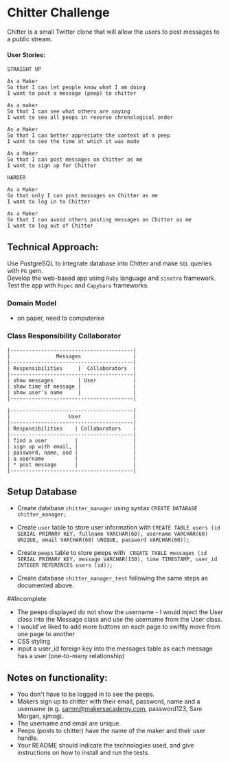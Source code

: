 Chitter Challenge
=================

Chitter is a small Twitter clone that will allow the users to post messages to a public stream.

#### User Stories:

```
STRAIGHT UP

As a Maker
So that I can let people know what I am doing  
I want to post a message (peep) to chitter

As a maker
So that I can see what others are saying  
I want to see all peeps in reverse chronological order

As a Maker
So that I can better appreciate the context of a peep
I want to see the time at which it was made

As a Maker
So that I can post messages on Chitter as me
I want to sign up for Chitter

HARDER

As a Maker
So that only I can post messages on Chitter as me
I want to log in to Chitter

As a Maker
So that I can avoid others posting messages on Chitter as me
I want to log out of Chitter

```

Technical Approach:
-----
Use PostgreSQL to integrate database into Chitter and make `SQL` queries with `PG` gem.<br>
Develop the web-based app using `Ruby` language and `sinatra` framework.<br>
Test the app with `Rspec` and `Capybara` frameworks.

### Domain Model

- on paper, need to computerise 


### Class Responsibility Collaborator

```
|----------------------------------------|
|               Messages                 |
|----------------------------------------|
| Responsibilities     |  Collaborators  |
|----------------------------------------|
| show messages        | User            |
| show time of message |                 |
| show user's name     |                 |
|----------------------------------------|

|----------------------------------------|
|                   User                 |
|----------------------------------------|
| Responsibilities    | Collaborators    |
|----------------------------------------|
| find a user         |                  |
| sign up with email, |                  |
| password, name, and |                  |
| a username          |                  |
| * post message      |                  |
|----------------------------------------|

```

## Setup Database
- Create database `chitter_manager` using syntax `CREATE DATABASE chitter_manager;`
- Create `user` table to store user information with `CREATE TABLE users (id SERIAL PRIMARY KEY, fullname VARCHAR(60), username VARCHAR(60) UNIQUE, email VARCHAR(60) UNIQUE, password VARCHAR(60));`
- Create `peeps` table to store peeps with ` CREATE TABLE messages (id SERIAL PRIMARY KEY, message VARCHAR(150), time TIMESTAMP, user_id INTEGER REFERENCES users (id));`

- Create database `chitter_manager_test` following the same steps as documented above.

##Incomplete

- The peeps displayed do not show the username - I would inject the User class into the Message class and use the username from the User class.
- I would've liked to add more buttons on each page to swiftly move from one page to another
- CSS styling
- input a user_id foreign key into the messages table as each message has a user (one-to-many relationship)

Notes on functionality:
------

* You don't have to be logged in to see the peeps.
* Makers sign up to chitter with their email, password, name and a username (e.g. samm@makersacademy.com, password123, Sam Morgan, sjmog).
* The username and email are unique.
* Peeps (posts to chitter) have the name of the maker and their user handle.
* Your README should indicate the technologies used, and give instructions on how to install and run the tests.

